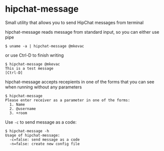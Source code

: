 # hipchat-message
Small utility that allows you to send HipChat messages from terminal


hipchat-message reads message from standard input, so you can either use pipe
```
$ uname -a | hipchat-message @mkevac
```
or use Ctrl-D to finish writing
```
$ hipchat-message @mkevac
This is a test message
[Ctrl-D]
```

hipchat-message accepts recepients in one of the forms that you can see when running without any parameters
```
$ hipchat-message
Please enter receiver as a parameter in one of the forms:
  1. Name
  2. @username
  3. +room
```

Use `-c` to send message as a code:
```
$ hipchat-message -h
Usage of hipchat-message:
  -c=false: send message as a code
  -n=false: create new config file
```
